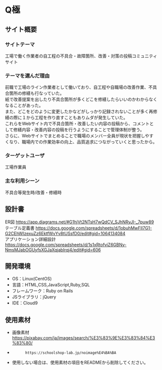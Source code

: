 #  Q極

## サイト概要
### サイトテーマ
工場で働く作業者の自工程の不具合・故障箇所、改善・対策の投稿コミュニティサイト

### テーマを選んだ理由
前職で工場のライン作業者として働いており、自工程や自職場の改善作業、不具合箇所の修繕も行なっていた。<br>
紙で改善提案を出したり不具合箇所が多くどこを修繕したらいいのかわからなくなることがあった。<br>
また、どこをどのように変更したかなどがしっかり記録されないことが多く再修繕の際に１から工程を作り直すこともありムダが発生していた。<br>
これらをWebサイト内で不具合箇所・改善したい内容の投稿から、コメントとして修繕内容・改善内容の投稿を行うようにすることで管理体制が整う。<br>
さらに、Webサイトでまとめることで職場のメンバー全員が現状を把握しやすくなり、職場内での作業効率の向上、品質追求につながっていくと思ったから。

### ターゲットユーザ
工場作業員

### 主な利用シーン
不具合等発生時/改善・修繕時

## 設計書
ER図 https://app.diagrams.net/#G1hjVt2NTsH7wQdCV_SJhNRyJI-_7puw89<br>
テーブル定義書 https://docs.google.com/spreadsheets/d/1obuhMwFlI7G1-G2CEhWIzexuZz6EktfWvYv8tUSsfD0/edit#gid=1064134084<br>
アプリケーション詳細設計 https://docs.google.com/spreadsheets/d/1s1xRtofviZ6GBNy-NmsMJabOGUyfsXGJaXqjabIrqj4/edit#gid=606

## 開発環境
- OS：Linux(CentOS)
- 言語：HTML,CSS,JavaScript,Ruby,SQL
- フレームワーク：Ruby on Rails
- JSライブラリ：jQuery
- IDE：Cloud9

## 使用素材
- 画像素材 https://pixabay.com/ja/images/search/%E3%83%9E%E3%83%84%E3%83%80/
-           https://schoolshop-lab.jp/noimage%E4%BA%BA
- 使用しない場合は、使用素材の項目をREADMEから削除してください。